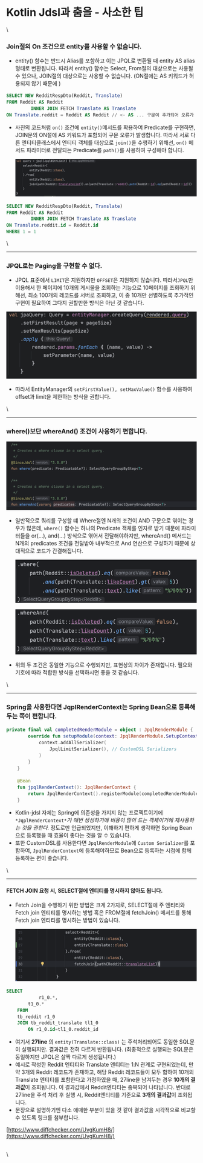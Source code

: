 # Kotlin Jdsl과 춤을 - 사소한 팁

\


### Join절의 On 조건으로 entity를 사용할 수 없습니다.

* entity() 함수는 반드시 Alias를 포함하고 이는 JPQL로 변환될 때 entity AS alias 형태로 변환됩니다. 따라서 entity() 함수는 Select, From절의 대상으로는 사용될 수 있으나, JOIN절의 대상으로는 사용할 수 없습니다. (ON절에는 AS 키워드가 허용되지 않기 때문에 )

```sql
SELECT NEW RedditRespDto(Reddit, Translate)
FROM Reddit AS Reddit
         INNER JOIN FETCH Translate AS Translate 
ON Translate.reddit = Reddit AS Reddit // <- AS ... 구문이 추가되어 오류가 발생한다.
```

*   사진의 코드처럼 `on()` 조건에 `entity()`메서드를 확용하여 Predicate를 구현하면, JOIN문의 ON절에 AS 키워드가 포함되어 구문 오류가 발생합니다. 따라서 서로 다른 엔티티클래스에서 엔티티 객체를 대상으로 `join()`을 수행하기 위해선, `on()` 메서드 파라미터로 전달되는 Predicate를 `path()`를 사용하여 구성해야 합니다.

    ![](assets/d1c4e313_Untitled.png)

```sql
SELECT NEW RedditRespDto(Reddit, Translate)
FROM Reddit AS Reddit
         INNER JOIN FETCH Translate AS Translate
ON Translate.reddit.id = Reddit.id
WHERE 1 = 1
```

\


***

### JPQL로는 Paging을 구현할 수 없다.

* JPQL 표준에서 `LIMIT`은 지원하지만 `OFFSET`은 지원하지 않습니다. 따라서`JPQL`만 이용해서 한 페이지에 10개의 게시물을 조회하는 기능으로 10페이지를 조회하기 위해선, 최소 100개의 레코드를 서버로 조회하고, 이 중 10개만 선별하도록 추가적인 구현이 필요하여 그다지 권할만한 방식은 아닌 것 같습니다.

![](assets/9e9a236d_Untitled.png)

* 따라서 EntityManager의 `setFirstValue(), setMaxValue()` 함수를 사용하여 offset과 limit을 제한하는 방식을 권합니다.

\


***

### where()보단 whereAnd() 조건이 사용하기 편합니다.

![](assets/7189ebf0_Untitled.png)

*   일반적으로 쿼리를 구성할 떄 Where절엔 N개의 조건이 AND 구문으로 엮이는 경우가 많은데, `where()` 함수는 하나의 Predicate 객체를 인자로 받기 때문에 파라미터들을 or(…), and(…) 방식으로 엮어서 전달해야하지만, whereAnd() 메서드는 N개의 predicates 조건을 전달받아 내부적으로 And 연산으로 구성하기 때문에 상대적으로 코드가 간결해집니다.

    ![](assets/5b7f8835_Untitled.png)

    ![](assets/85b92fd3_Untitled.png)
* 위의 두 조건은 동일한 기능으로 수행되지만, 표현상의 차이가 존재합니다. 필요와 기호에 따라 적합한 방식을 선택하시면 좋을 것 같습니다.

\


***

### Spring을 사용한다면 JqplRenderContext는 Spring Bean으로 등록해두는 쪽이 편합니다.

```kotlin
private final val completedRenderModule = object : JpqlRenderModule {
        override fun setupModule(context: JpqlRenderModule.SetupContext) {
            context.addAllSerializer(
                JpqlLimitSerializer(), // CustomDSL Serializers
            )
        }
    }

    @Bean
    fun jpqlRenderContext(): JpqlRenderContext {
        return JpqlRenderContext().registerModule(completedRenderModule)
    }
```

* Kotlin-jdsl 자체는 Spring에 의존성을 가지지 않는 프로젝트이기에 `*JqplRenderContext*`_가 매번 생성하기에 비용이 많이 드는 객체이기에 재사용하는 것을 권한다._ 정도로만 언급되었지만, 이해하기 편하게 생각하면 Spring Bean으로 등록했을 때 효율이 좋다는 것을 알 수 있습니다.
* 또한 CustomDSL를 사용한다면 `JpqlRenderModule`에 `Custom Serializer`를 포함하여, `JpqlRenderContext`에 등록해야하므로 Bean으로 등록하는 시점에 함께 등록하는 편이 좋습니다.

\


***

#### FETCH JOIN 요청 시, SELECT절에 엔티티를 명시하지 않아도 됩니다.

*   Fetch Join을 수행하기 위한 방법은 크게 2가지로, SELECT절에 주 엔티티와 Fetch join 엔티티를 명시하는 방법 혹은 FROM절에 fetchJoin() 메서드를 통해 Fetch join 엔티티를 명시하는 방법이 있습니다.

    ![](assets/cc1b0fff_Untitled.png)

```sql
SELECT
			r1_0.*,
	    t1_0.*
	FROM
    tb_reddit r1_0 
	JOIN tb_reddit_translate tl1_0 
		ON r1_0.id=tl1_0.reddit_id
```

* 여기서 **27line** 의 `entity(Translate::class)` 는 주석처리되어도 동일한 SQL문이 실행되지만. 결과값은 전혀 다르게 반환됩니다. (최종적으로 실행되는 SQL문은 동일하지만 JPQL은 살짝 다르게 생성됩니다.)
* 예시로 작성한 Reddit 엔티티와 Translate 엔티티는 1:N 관계로 구현되었는데, 만약 3개의 Reddit 레코드가 존재하고, 해당 Reddit 레코드들이 모두 합하여 10개의 Translate 엔티티를 포함한다고 가정하였을 때, 27line을 남겨두는 경우 **10개의 결과값**이 조회됩니다. 이 결과값에서 Reddit엔티티는 중복되어 나타납니다. 반대로 27line을 주석 처리 후 실행 시, Reddit엔티티를 기준으로 **3개의 결과값**이 조회됩니다.
* 문장으로 설명하기엔 다소 애매한 부분이 있을 것 같아 결과값을 시각적으로 비교할 수 있도록 링크를 첨부합니다.

[https://www.diffchecker.com/UvgKumH8/](https://www.diffchecker.com/UvgKumH8/)

\
\
